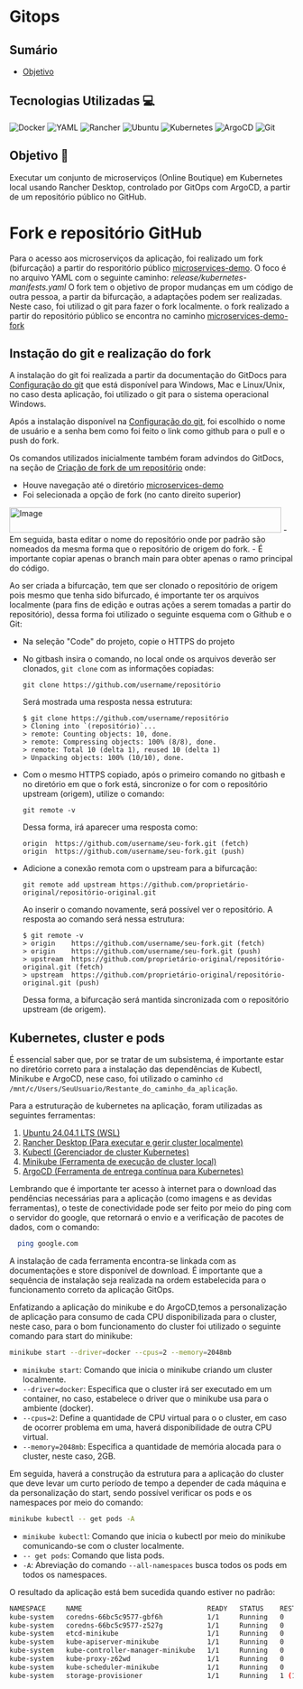 # Gitops
## Sumário
- [Objetivo](/Objetivo)

## Tecnologias Utilizadas 💻
![Docker](https://img.shields.io/badge/Docker-2496ED?style=flat&logo=docker&logoColor=white)
![YAML](https://img.shields.io/badge/YAML-CB171E?style=for-the-badge&logo=yaml&logoColor=white)
![Rancher](https://img.shields.io/badge/Rancher-0075A8?style=for-the-badge&logo=rancher&logoColor=white)
![Ubuntu](https://img.shields.io/badge/Ubuntu-E95420?style=for-the-badge&logo=ubuntu&logoColor=white)
![Kubernetes](https://img.shields.io/badge/Kubernetes-326CE5?style=for-the-badge&logo=kubernetes&logoColor=white)
![ArgoCD](https://img.shields.io/badge/ArgoCD-EF7420?style=for-the-badge&logo=argo&logoColor=white)
![Git](https://img.shields.io/badge/Git-F05032?style=for-the-badge&logo=git&logoColor=white)

## Objetivo 🎯
Executar um conjunto de microserviços (Online Boutique) em Kubernetes local usando Rancher Desktop, controlado por GitOps com ArgoCD, a partir de um repositório público no GitHub. 

# Fork e repositório GitHub

Para o acesso aos microserviços da aplicação, foi realizado um fork (bifurcação) a partir do resporitório público [microservices-demo](https://github.com/GoogleCloudPlatform/microservices-demo/). O foco é no arquivo YAML com o seguinte caminho: *release/kubernetes-manifests.yaml*
O fork tem o objetivo de propor mudanças em um código de outra pessoa, a partir da bifurcação, a adaptações podem ser realizadas. Neste caso, foi utilizad o git para fazer o fork localmente. o fork realizado a partir do repositório público se encontra no caminho [microservices-demo-fork](https://github.com/LuanLindolfo/microservices-demo)

## Instação do git e realização do fork
A instalação do git foi realizada a partir da documentação do GitDocs para [Configuração do git](https://docs.github.com/pt/get-started/git-basics/set-up-git) que está disponível para Windows, Mac e Linux/Unix, no caso desta aplicação, foi utilizado o git para o sistema operacional Windows.

Após a instalação disponível na [Configuração do git](https://docs.github.com/pt/get-started/git-basics/set-up-git), foi escolhido o nome de usuário e a senha bem como foi feito o link como github para o pull e o push do fork.

Os comandos utilizados inicialmente também foram advindos do GitDocs, na seção de [Criação de fork de um repositório](https://docs.github.com/pt/pull-requests/collaborating-with-pull-requests/working-with-forks/fork-a-repo) onde:
  - Houve navegação até o diretório [microservices-demo](https://github.com/GoogleCloudPlatform/microservices-demo/)
  - Foi selecionada a opção de fork (no canto direito superior)
   <img width="482" height="45" alt="Image" src="https://github.com/user-attachments/assets/39a2b691-6663-443d-94b1-9fc9b54c727e" />
  - Em seguida, basta editar o nome do repositório onde por padrão são nomeados da mesma forma que o repositório de origem do fork.
  - É importante copiar apenas o branch main para obter apenas o ramo principal do código.

Ao ser criada a bifurcação, tem que ser clonado o repositório de origem pois mesmo que tenha sido bifurcado, é importante ter os arquivos localmente (para fins de edição e outras ações a serem tomadas a partir do repositório), dessa forma foi utilizado o seguinte esquema com o Github e o Git:
  - Na seleção "Code" do projeto, copie o HTTPS do projeto
  - No gitbash insira o comando, no local onde os arquivos deverão ser clonados, ``` git clone ``` com as informações copiadas:
    ```
    git clone https://github.com/username/repositório
    ```
    Será mostrada uma resposta nessa estrutura:
    ```
    $ git clone https://github.com/username/repositório
    > Cloning into `(repositório)`...
    > remote: Counting objects: 10, done.
    > remote: Compressing objects: 100% (8/8), done.
    > remote: Total 10 (delta 1), reused 10 (delta 1)
    > Unpacking objects: 100% (10/10), done.
    ```
  - Com o mesmo HTTPS copiado, após o primeiro comando no gitbash e no diretório em que o fork está, sincronize o for com o repositório upstream (origem), utilize o comando:
    ```
    git remote -v
    ```
    Dessa forma, irá aparecer uma resposta como:
    ```
    origin  https://github.com/username/seu-fork.git (fetch)
    origin  https://github.com/username/seu-fork.git (push)
    ```
  - Adicione a conexão remota com o upstream para a bifurcação:
    ```
    git remote add upstream https://github.com/proprietário-original/repositório-original.git
    ```
    Ao inserir o comando novamente, será possível ver o repositório. A resposta ao comando será nessa estrutura:
    ```
    $ git remote -v
    > origin    https://github.com/username/seu-fork.git (fetch)
    > origin    https://github.com/username/seu-fork.git (push)
    > upstream  https://github.com/proprietário-original/repositório-original.git (fetch)
    > upstream  https://github.com/proprietário-original/repositório-original.git (push)
    ```

    Dessa forma, a bifurcação será mantida sincronizada com o repositório upstream (de origem).
## Kubernetes, cluster e pods

É essencial saber que, por se tratar de um subsistema, é importante estar no diretório correto para a instalação das dependências de Kubectl, Minikube e ArgoCD, nese caso, foi utilizado o caminho ``` cd /mnt/c/Users/SeuUsuario/Restante_do_caminho_da_aplicação ```.

Para a estruturação de kubernetes na aplicação, foram utilizadas as seguintes ferramentas:
1. [Ubuntu 24.04.1 LTS (WSL)](https://apps.microsoft.com/detail/9NZ3KLHXDJP5?hl=neutral&gl=BR&ocid=pdpshare)
2. [Rancher Desktop (Para executar e gerir cluster localmente)](https://docs-rancherdesktop-io.translate.goog/getting-started/installation/?_x_tr_sl=en&_x_tr_tl=pt&_x_tr_hl=pt&_x_tr_pto=tc)
3. [Kubectl (Gerenciador de cluster Kubernetes)](https://kubernetes-io.translate.goog/docs/tasks/tools/install-kubectl-linux/?_x_tr_sl=en&_x_tr_tl=pt&_x_tr_hl=pt&_x_tr_pto=tc#download-binary-linux-0)
4. [Minikube (Ferramenta de execução de cluster local)](https://minikube.sigs.k8s.io/docs/start/?arch=%2Flinux%2Fx86-64%2Fstable%2Fbinary+download)
5. [ArgoCD (Ferramenta de entrega contínua para Kubernetes)](https://argo--cd-readthedocs-io.translate.goog/en/stable/getting_started/?_x_tr_sl=en&_x_tr_tl=pt&_x_tr_hl=pt&_x_tr_pto=tc)

Lembrando que é importante ter acesso à internet para o download das pendências necessárias para a aplicação (como imagens e as devidas ferramentas), o teste de conectividade pode ser feito por meio do ping com o servidor do google, que retornará o envio e a verificação de pacotes de dados, com o comando:
```bash
  ping google.com
```

  A instalação de cada ferramenta encontra-se linkada com as documentações e store disponível de download. É importante que a sequência de instalação seja realizada na ordem estabelecida para o funcionamento correto da aplicação GitOps.

  Enfatizando a aplicação do minikube e do ArgoCD,temos a personalização de aplicação para consumo de cada CPU disponibilizada para o cluster, neste caso, para o bom funcionamento do cluster foi utilizado o seguinte comando para start do minikube:
  ```bash
  minikube start --driver=docker --cpus=2 --memory=2048mb
  ```
  - ``` minikube start ```: Comando que inicia o minikube criando um cluster localmente.
  - ``` --driver=docker ```: Especifica que o cluster irá ser executado em um container, no caso, estabelece o driver que o minikube usa para o ambiente (docker).
  - ``` --cpus=2 ```: Define a quantidade de CPU virtual para o o cluster, em caso de ocorrer problema em uma, haverá disponibilidade de outra CPU virtual.
  - ``` --memory=2048mb ```: Especifica a quantidade de memória alocada para o cluster, neste caso, 2GB.

Em seguida, haverá a construção da estrutura para a aplicação do cluster que deve levar um curto período de tempo a depender de cada máquina e da personalização do start, sendo possível verificar os pods e os namespaces por meio do comando:
  ```bash
  minikube kubectl -- get pods -A
  ```
  - ``` minikube kubectl ```: Comando que inicia o kubectl por meio do minikube comunicando-se com o cluster localmente.
  - ``` -- get pods ```: Comando que lista pods.
  - ``` -A ```: Abreviação do comando ``` --all-namespaces ``` busca todos os pods em todos os namespaces.

O resultado da aplicação está bem sucedida quando estiver no padrão:
  ```bash
NAMESPACE     NAME                               READY   STATUS    RESTARTS      AGE
kube-system   coredns-66bc5c9577-gbf6h           1/1     Running   0             43s
kube-system   coredns-66bc5c9577-z527g           1/1     Running   0             43s
kube-system   etcd-minikube                      1/1     Running   0             50s
kube-system   kube-apiserver-minikube            1/1     Running   0             50s
kube-system   kube-controller-manager-minikube   1/1     Running   0             49s
kube-system   kube-proxy-z62wd                   1/1     Running   0             44s
kube-system   kube-scheduler-minikube            1/1     Running   0             50s
kube-system   storage-provisioner                1/1     Running   1 (10s ago)   48s
  ```
